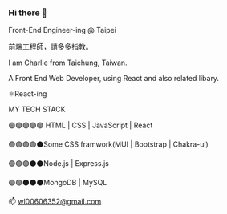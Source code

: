 ### Hi there 👋

Front-End Engineer-ing @ Taipei

前端工程師，請多多指教。

I am Charlie from Taichung, Taiwan.

A Front End Web Developer, using React and also related libary.


⚛️React-ing

MY TECH STACK

🟢🟢🟢🟢🟢 HTML | CSS | JavaScript | React

🟢🟢🟢🟢⚫Some CSS framwork(MUI | Bootstrap | Chakra-ui)

🟢🟢🟢⚫⚫Node.js | Express.js

🟢🟢⚫⚫⚫MongoDB | MySQL


📫 wl00606352@gmail.com


<!--
**wlcharlie/wlcharlie** is a ✨ _special_ ✨ repository because its `README.md` (this file) appears on your GitHub profile.

Here are some ideas to get you started:

- 🔭 I’m currently working on ...
- 🌱 I’m currently learning ...
- 👯 I’m looking to collaborate on ...
- 🤔 I’m looking for help with ...
- 💬 Ask me about ...
- 📫 How to reach me: ...
- 😄 Pronouns: ...
- ⚡ Fun fact: ...
-->
